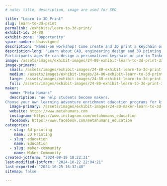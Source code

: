```yaml
---
# note: title, description, image are used for SEO

title: "Learn to 3D Print"
slug: learn-to-3d-print
permalink: /exhibits/learn-to-3d-print/
exhibit-id: 24-80
exhibit-zone: "Opportunity"
space-number: Unassigned
description: "Hands-on workshop! Come create and 3D print a keychain or a pin. "
description-long: "Learn about CAD, engineering design and 3D printing with this fun hands-on workshop.
Participants ages 6+ can design a personalized keychain or pin in TinkerCAD, and 3D print it!"
image: /assets/images/exhibit-images/24-80-exhibit-learn-to-3d-print-3a5e74fe-4c79-43bb-8d73-9de83c9a6aec-2-large.JPG
image-primary: 
  small: /assets/images/exhibit-images/24-80-exhibit-learn-to-3d-print-3a5e74fe-4c79-43bb-8d73-9de83c9a6aec-2-small.JPG
  medium: /assets/images/exhibit-images/24-80-exhibit-learn-to-3d-print-3a5e74fe-4c79-43bb-8d73-9de83c9a6aec-2-medium.JPG
  large: /assets/images/exhibit-images/24-80-exhibit-learn-to-3d-print-3a5e74fe-4c79-43bb-8d73-9de83c9a6aec-2-large.JPG
  full: /assets/images/exhibit-images/24-80-exhibit-learn-to-3d-print-3a5e74fe-4c79-43bb-8d73-9de83c9a6aec-2-full.JPG
maker: 
  name: "Meta Humans"
  description: "We help students become makers.
Choose your own learning adventure enrichment education programs for kids 7 to 17. Engineering design, video game design, coding, makerspace, robotics and more."
  image-primary: /assets/images/exhibit-images/24-80-maker-learn-to-3d-print-logo-metahumans-medium.png
  website: https://www.metahumans.com
  instagram: https://www.instagram.com/metahumans_education
  facebook: https://www.facebook.com/metahumans_education
categories: 
  - slug: 3d-printing
    name: 3D Printing
  - slug: education
    name: Education
  - slug: maker-community
    name: Maker Community
created-jotform: "2024-08-19 18:22:31"
last-modified-jotform: "2024-10-22 22:04:21"
last-exported: "2024-10-25 16:32:48"
sitemap: false

---
```

